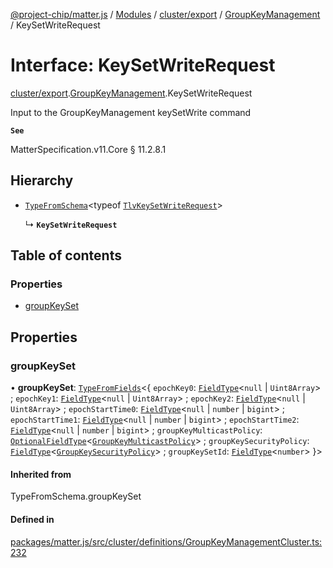 [@project-chip/matter.js](../README.md) / [Modules](../modules.md) / [cluster/export](../modules/cluster_export.md) / [GroupKeyManagement](../modules/cluster_export.GroupKeyManagement.md) / KeySetWriteRequest

# Interface: KeySetWriteRequest

[cluster/export](../modules/cluster_export.md).[GroupKeyManagement](../modules/cluster_export.GroupKeyManagement.md).KeySetWriteRequest

Input to the GroupKeyManagement keySetWrite command

**`See`**

MatterSpecification.v11.Core § 11.2.8.1

## Hierarchy

- [`TypeFromSchema`](../modules/tlv_export.md#typefromschema)\<typeof [`TlvKeySetWriteRequest`](../modules/cluster_export.GroupKeyManagement.md#tlvkeysetwriterequest)\>

  ↳ **`KeySetWriteRequest`**

## Table of contents

### Properties

- [groupKeySet](cluster_export.GroupKeyManagement.KeySetWriteRequest.md#groupkeyset)

## Properties

### groupKeySet

• **groupKeySet**: [`TypeFromFields`](../modules/tlv_export.md#typefromfields)\<\{ `epochKey0`: [`FieldType`](tlv_export.FieldType.md)\<``null`` \| `Uint8Array`\> ; `epochKey1`: [`FieldType`](tlv_export.FieldType.md)\<``null`` \| `Uint8Array`\> ; `epochKey2`: [`FieldType`](tlv_export.FieldType.md)\<``null`` \| `Uint8Array`\> ; `epochStartTime0`: [`FieldType`](tlv_export.FieldType.md)\<``null`` \| `number` \| `bigint`\> ; `epochStartTime1`: [`FieldType`](tlv_export.FieldType.md)\<``null`` \| `number` \| `bigint`\> ; `epochStartTime2`: [`FieldType`](tlv_export.FieldType.md)\<``null`` \| `number` \| `bigint`\> ; `groupKeyMulticastPolicy`: [`OptionalFieldType`](tlv_export.OptionalFieldType.md)\<[`GroupKeyMulticastPolicy`](../enums/cluster_export.GroupKeyManagement.GroupKeyMulticastPolicy.md)\> ; `groupKeySecurityPolicy`: [`FieldType`](tlv_export.FieldType.md)\<[`GroupKeySecurityPolicy`](../enums/cluster_export.GroupKeyManagement.GroupKeySecurityPolicy.md)\> ; `groupKeySetId`: [`FieldType`](tlv_export.FieldType.md)\<`number`\>  }\>

#### Inherited from

TypeFromSchema.groupKeySet

#### Defined in

[packages/matter.js/src/cluster/definitions/GroupKeyManagementCluster.ts:232](https://github.com/project-chip/matter.js/blob/5f71eedebdb9fa54338bde320c311bb359b7455d/packages/matter.js/src/cluster/definitions/GroupKeyManagementCluster.ts#L232)
